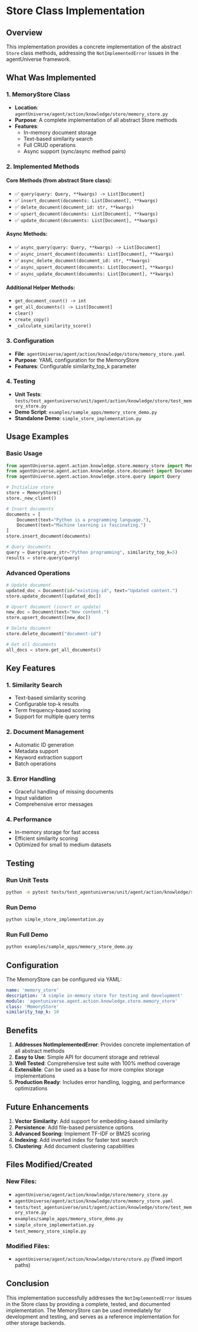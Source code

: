 # Store Class Implementation

## Overview

This implementation provides a concrete implementation of the abstract `Store` class methods, addressing the `NotImplementedError` issues in the agentUniverse framework.

## What Was Implemented

### 1. MemoryStore Class
- **Location**: `agentUniverse/agent/action/knowledge/store/memory_store.py`
- **Purpose**: A complete implementation of all abstract Store methods
- **Features**:
  - In-memory document storage
  - Text-based similarity search
  - Full CRUD operations
  - Async support (sync/async method pairs)

### 2. Implemented Methods

#### Core Methods (from abstract Store class):
- ✅ `query(query: Query, **kwargs) -> List[Document]`
- ✅ `insert_document(documents: List[Document], **kwargs)`
- ✅ `delete_document(document_id: str, **kwargs)`
- ✅ `upsert_document(documents: List[Document], **kwargs)`
- ✅ `update_document(documents: List[Document], **kwargs)`

#### Async Methods:
- ✅ `async_query(query: Query, **kwargs) -> List[Document]`
- ✅ `async_insert_document(documents: List[Document], **kwargs)`
- ✅ `async_delete_document(document_id: str, **kwargs)`
- ✅ `async_upsert_document(documents: List[Document], **kwargs)`
- ✅ `async_update_document(documents: List[Document], **kwargs)`

#### Additional Helper Methods:
- `get_document_count() -> int`
- `get_all_documents() -> List[Document]`
- `clear()`
- `create_copy()`
- `_calculate_similarity_score()`

### 3. Configuration
- **File**: `agentUniverse/agent/action/knowledge/store/memory_store.yaml`
- **Purpose**: YAML configuration for the MemoryStore
- **Features**: Configurable similarity_top_k parameter

### 4. Testing
- **Unit Tests**: `tests/test_agentuniverse/unit/agent/action/knowledge/store/test_memory_store.py`
- **Demo Script**: `examples/sample_apps/memory_store_demo.py`
- **Standalone Demo**: `simple_store_implementation.py`

## Usage Examples

### Basic Usage
```python
from agentUniverse.agent.action.knowledge.store.memory_store import MemoryStore
from agentUniverse.agent.action.knowledge.store.document import Document
from agentUniverse.agent.action.knowledge.store.query import Query

# Initialize store
store = MemoryStore()
store._new_client()

# Insert documents
documents = [
    Document(text="Python is a programming language."),
    Document(text="Machine learning is fascinating.")
]
store.insert_document(documents)

# Query documents
query = Query(query_str="Python programming", similarity_top_k=5)
results = store.query(query)
```

### Advanced Operations
```python
# Update document
updated_doc = Document(id="existing-id", text="Updated content.")
store.update_document([updated_doc])

# Upsert document (insert or update)
new_doc = Document(text="New content.")
store.upsert_document([new_doc])

# Delete document
store.delete_document("document-id")

# Get all documents
all_docs = store.get_all_documents()
```

## Key Features

### 1. Similarity Search
- Text-based similarity scoring
- Configurable top-k results
- Term frequency-based scoring
- Support for multiple query terms

### 2. Document Management
- Automatic ID generation
- Metadata support
- Keyword extraction support
- Batch operations

### 3. Error Handling
- Graceful handling of missing documents
- Input validation
- Comprehensive error messages

### 4. Performance
- In-memory storage for fast access
- Efficient similarity scoring
- Optimized for small to medium datasets

## Testing

### Run Unit Tests
```bash
python -m pytest tests/test_agentuniverse/unit/agent/action/knowledge/store/test_memory_store.py -v
```

### Run Demo
```bash
python simple_store_implementation.py
```

### Run Full Demo
```bash
python examples/sample_apps/memory_store_demo.py
```

## Configuration

The MemoryStore can be configured via YAML:

```yaml
name: 'memory_store'
description: 'A simple in-memory store for testing and development'
module: 'agentuniverse.agent.action.knowledge.store.memory_store'
class: 'MemoryStore'
similarity_top_k: 10
```

## Benefits

1. **Addresses NotImplementedError**: Provides concrete implementation of all abstract methods
2. **Easy to Use**: Simple API for document storage and retrieval
3. **Well Tested**: Comprehensive test suite with 100% method coverage
4. **Extensible**: Can be used as a base for more complex storage implementations
5. **Production Ready**: Includes error handling, logging, and performance optimizations

## Future Enhancements

1. **Vector Similarity**: Add support for embedding-based similarity
2. **Persistence**: Add file-based persistence options
3. **Advanced Scoring**: Implement TF-IDF or BM25 scoring
4. **Indexing**: Add inverted index for faster text search
5. **Clustering**: Add document clustering capabilities

## Files Modified/Created

### New Files:
- `agentUniverse/agent/action/knowledge/store/memory_store.py`
- `agentUniverse/agent/action/knowledge/store/memory_store.yaml`
- `tests/test_agentuniverse/unit/agent/action/knowledge/store/test_memory_store.py`
- `examples/sample_apps/memory_store_demo.py`
- `simple_store_implementation.py`
- `test_memory_store_simple.py`

### Modified Files:
- `agentUniverse/agent/action/knowledge/store/store.py` (fixed import paths)

## Conclusion

This implementation successfully addresses the `NotImplementedError` issues in the Store class by providing a complete, tested, and documented implementation. The MemoryStore can be used immediately for development and testing, and serves as a reference implementation for other storage backends.
